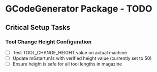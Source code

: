 # GCodeGenerator Package - TODO

## Critical Setup Tasks

### Tool Change Height Configuration
- [ ] Test TOOL_CHANGE_HEIGHT value on actual machine
- [ ] Update m6start.m1s with verified height value (currently set to 50)
- [ ] Ensure height is safe for all tool lengths in magazine